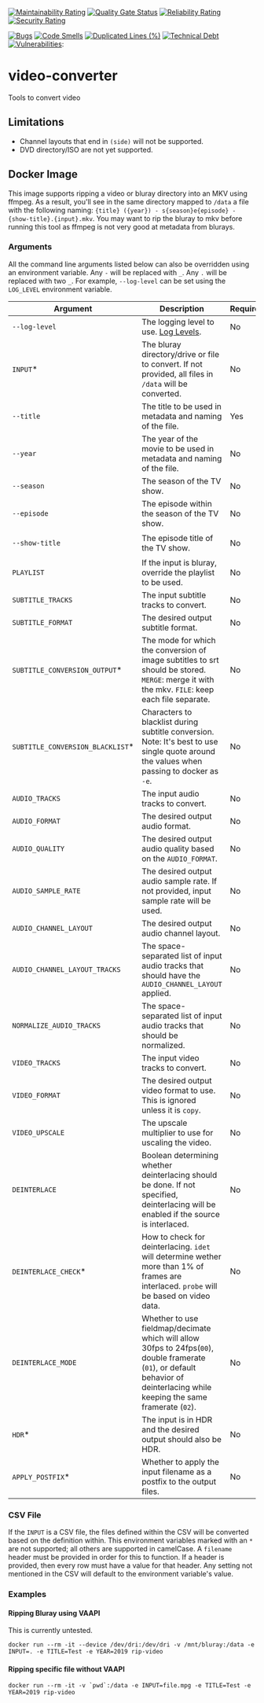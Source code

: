 [![Maintainability Rating](https://sonarcloud.io/api/project_badges/measure?project=superflyxxi_video-converter&metric=sqale_rating)](https://sonarcloud.io/dashboard?id=superflyxxi_video-converter)
[![Quality Gate Status](https://sonarcloud.io/api/project_badges/measure?project=superflyxxi_video-converter&metric=alert_status)](https://sonarcloud.io/dashboard?id=superflyxxi_video-converter)
[![Reliability Rating](https://sonarcloud.io/api/project_badges/measure?project=superflyxxi_video-converter&metric=reliability_rating)](https://sonarcloud.io/dashboard?id=superflyxxi_video-converter)
[![Security Rating](https://sonarcloud.io/api/project_badges/measure?project=superflyxxi_video-converter&metric=security_rating)](https://sonarcloud.io/dashboard?id=superflyxxi_video-converter)

[![Bugs](https://sonarcloud.io/api/project_badges/measure?project=superflyxxi_video-converter&metric=bugs)](https://sonarcloud.io/dashboard?id=superflyxxi_video-converter)
[![Code Smells](https://sonarcloud.io/api/project_badges/measure?project=superflyxxi_video-converter&metric=code_smells)](https://sonarcloud.io/dashboard?id=superflyxxi_video-converter)
[![Duplicated Lines (%)](https://sonarcloud.io/api/project_badges/measure?project=superflyxxi_video-converter&metric=duplicated_lines_density)](https://sonarcloud.io/dashboard?id=superflyxxi_video-converter)
[![Technical Debt](https://sonarcloud.io/api/project_badges/measure?project=superflyxxi_video-converter&metric=sqale_index)](https://sonarcloud.io/dashboard?id=superflyxxi_video-converter)
[![Vulnerabilities](https://sonarcloud.io/api/project_badges/measure?project=superflyxxi_video-converter&metric=vulnerabilities)](https://sonarcloud.io/dashboard?id=superflyxxi_video-converter):

# video-converter

Tools to convert video

## Limitations

- Channel layouts that end in `(side)` will not be supported.
- DVD directory/ISO are not yet supported.

## Docker Image

This image supports ripping a video or bluray directory into an MKV using ffmpeg. As a result,
you'll see in the same directory mapped to `/data` a file with the following naming:
`{title} ({year}) - s{season}e{episode} - {show-title}.{input}.mkv`.
You may want to rip the bluray to mkv before running this tool as ffmpeg is not very good at metadata
from blurays.

### Arguments

All the command line arguments listed below can also be overridden using an environment variable. Any `-` will be
replaced with `_`. Any `.` will be replaced with two `_`. For example, `--log-level` can be set using the
`LOG_LEVEL` environment variable.

| Argument                          | Description                                                                                                                                                                    | Required | Default      | Example                    |
| --------------------------------- | ------------------------------------------------------------------------------------------------------------------------------------------------------------------------------ | -------- | ------------ | -------------------------- |
| `--log-level`                     | The logging level to use. [Log Levels](https://github.com/Seldaek/monolog/blob/main/doc/01-usage.md#log-levels).                                                               | No       | `250`        | `100`                      |
| `INPUT`\*                         | The bluray directory/drive or file to convert. If not provided, all files in `/data` will be converted.                                                                        | No       |              | `title_00.mkv`             |
| `--title`                         | The title to be used in metadata and naming of the file.                                                                                                                       | Yes      |              | `Cool Movie`               |
| `--year`                          | The year of the movie to be used in metadata and naming of the file.                                                                                                           | No       |              | `2019`                     |
| `--season`                        | The season of the TV show.                                                                                                                                                     | No       |              | `01`                       |
| `--episode`                       | The episode within the season of the TV show.                                                                                                                                  | No       |              | `01`                       |
| `--show-title`                    | The episode title of the TV show.                                                                                                                                              | No       |              | `The One Where They Dance` |
| `PLAYLIST`                        | If the input is bluray, override the playlist to be used.                                                                                                                      | No       |              | `183`                      |
| `SUBTITLE_TRACKS`                 | The input subtitle tracks to convert.                                                                                                                                          | No       | `*`          | `1`                        |
| `SUBTITLE_FORMAT`                 | The desired output subtitle format.                                                                                                                                            | No       | `ass`        | `copy`                     |
| `SUBTITLE_CONVERSION_OUTPUT`\*    | The mode for which the conversion of image subtitles to srt should be stored. `MERGE`: merge it with the mkv. `FILE`: keep each file separate.                                 | No       | `MERGE`      | `FILE`                     |
| `SUBTITLE_CONVERSION_BLACKLIST`\* | Characters to blacklist during subtitle conversion. Note: It's best to use single quote around the values when passing to docker as `-e`.                                      | No       | `` \|~/`_ `` | `\|`                       |
| `AUDIO_TRACKS`                    | The input audio tracks to convert.                                                                                                                                             | No       | `*`          | `1`                        |
| `AUDIO_FORMAT`                    | The desired output audio format.                                                                                                                                               | No       | `aac`        | `eac3`                     |
| `AUDIO_QUALITY`                   | The desired output audio quality based on the `AUDIO_FORMAT`.                                                                                                                  | No       | `2`          | `560`                      |
| `AUDIO_SAMPLE_RATE`               | The desired output audio sample rate. If not provided, input sample rate will be used.                                                                                         | No       |              | `48000`                    |
| `AUDIO_CHANNEL_LAYOUT`            | The desired output audio channel layout.                                                                                                                                       | No       | ` `          | `7.1`                      |
| `AUDIO_CHANNEL_LAYOUT_TRACKS`     | The space-separated list of input audio tracks that should have the `AUDIO_CHANNEL_LAYOUT` applied.                                                                            | No       | `*`          | `1`                        |
| `NORMALIZE_AUDIO_TRACKS`          | The space-separated list of input audio tracks that should be normalized.                                                                                                      | No       |              | `1 2`                      |
| `VIDEO_TRACKS`                    | The input video tracks to convert.                                                                                                                                             | No       | `*`          | `0`                        |
| `VIDEO_FORMAT`                    | The desired output video format to use. This is ignored unless it is `copy`.                                                                                                   | No       | `nocopy`     | `copy`                     |
| `VIDEO_UPSCALE`                   | The upscale multiplier to use for uscaling the video.                                                                                                                          | No       | `1`          | `2.25`                     |
| `DEINTERLACE`                     | Boolean determining whether deinterlacing should be done. If not specified, deinterlacing will be enabled if the source is interlaced.                                         | No       |              | `true`                     |
| `DEINTERLACE_CHECK`\*             | How to check for deinterlacing. `idet` will determine wether more than 1% of frames are interlaced. `probe` will be based on video data.                                       | No       | `probe`      | `idet`                     |
| `DEINTERLACE_MODE`                | Whether to use fieldmap/decimate which will allow 30fps to 24fps(`00`), double framerate (`01`), or default behavior of deinterlacing while keeping the same framerate (`02`). | No       | `02`         | `00`                       |
| `HDR`\*                           | The input is in HDR and the desired output should also be HDR.                                                                                                                 | No       | `false`      | `true`                     |
| `APPLY_POSTFIX`\*                 | Whether to apply the input filename as a postfix to the output files.                                                                                                          | No       | `true`       | `false`                    |

### CSV File

If the `INPUT` is a CSV file, the files defined within the CSV will be converted based on the definition within.
This environment variables marked with an `*` are not supported; all others are supported in camelCase.
A `filename` header must be provided in order for this to function. If a header is provided, then every row must have a
value for that header. Any setting not mentioned in the CSV will default to the environment variable's value.

### Examples

#### Ripping Bluray using VAAPI

This is currently untested.

```
docker run --rm -it --device /dev/dri:/dev/dri -v /mnt/bluray:/data -e INPUT=. -e TITLE=Test -e YEAR=2019 rip-video
```

#### Ripping specific file without VAAPI

```
docker run --rm -it -v `pwd`:/data -e INPUT=file.mpg -e TITLE=Test -e YEAR=2019 rip-video

```
